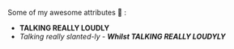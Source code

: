 Some of my awesome attributes :information_desk_person: :
- **TALKING REALLY LOUDLY**
- *Talking really slanted-ly*
      - ***Whilst TALKING REALLY LOUDYLY***
